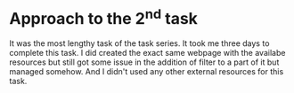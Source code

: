 # Approach to the 2<sup>nd</sup> task

It was the most lengthy task of the task series. It took me three days to complete this task. I did created the exact same webpage with the availabe resources but still got some issue in the addition of filter to a part of it but managed somehow. And I didn't used any other external resources for this task.
